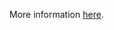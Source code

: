 More information [here](https://docs.bridgecrew.io/docs/ensure-that-label-maintainer-is-used-instead-of-maintainer-deprecated).
